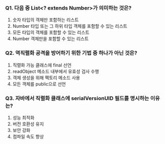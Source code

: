 ### **Q1. 다음 중 List<? extends Number>가 의미하는 것은?**

1. 숫자 타입의 객체만 포함하는 리스트
2. Number 타입 또는 그 하위 타입 객체를 포함할 수 있는 리스트
3. 모든 타입의 객체를 포함할 수 있는 리스트
4. Number 객체만을 포함할 수 있는 리스트

### **Q2. 역직렬화 공격을 방어하기 위한 기법 중 하나가 아닌 것은?**

1. 직렬화 가능 클래스에 final 선언
2. readObject 메소드 내부에서 유효성 검사 수행
3. 객체 생성을 위해 팩토리 메소드 사용
4. 모든 객체를 public으로 선언

### **Q3. 자바에서 직렬화 클래스에 serialVersionUID 필드를 명시하는 이유는?**

1. 성능 최적화
2. 버전 호환성 유지
3. 보안 강화
4. 컴파일 속도 향상
